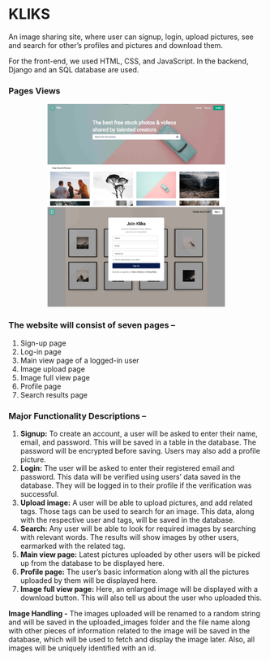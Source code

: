 # KLIKS
An image sharing site, where user can signup, login, upload pictures, see and search for other’s profiles and pictures and download them.

For the front-end, we used HTML, CSS, and JavaScript. In the backend, Django and an SQL database are used. 

### Pages Views
<p align="center">
  <img src="https://raw.githubusercontent.com/navjeet-py/kliks/main/media/landing-page.jpeg" width="350" title="hover text">
  <img src="https://github.com/navjeet-py/kliks/blob/main/media/signup-page.jpeg" width="350" alt="accessibility text">
</p>


### The website will consist of seven pages –
1. Sign-up page
2. Log-in page
3. Main view page of a logged-in user
4. Image upload page
5. Image full view page
6. Profile page
7. Search results page


### Major Functionality Descriptions –
1. **Signup:** To create an account, a user will be asked to enter their name, email, and
password. This will be saved in a table in the database. The password will be encrypted
before saving. Users may also add a profile picture.
2. **Login:** The user will be asked to enter their registered email and password. This data will
be verified using users’ data saved in the database. They will be logged in to their profile
if the verification was successful.
3. **Upload image:** A user will be able to upload pictures, and add related tags. Those tags
can be used to search for an image. This data, along with the respective user and tags,
will be saved in the database.
4. **Search:** Any user will be able to look for required images by searching with relevant
words. The results will show images by other users, earmarked with the related tag.
5. **Main view page:** Latest pictures uploaded by other users will be picked up from the
database to be displayed here.
6. **Profile page:** The user’s basic information along with all the pictures uploaded by them
will be displayed here.
7. **Image full view page:** Here, an enlarged image will be displayed with a download
button. This will also tell us about the user who uploaded this. 

**Image Handling -** The images uploaded will be renamed to a random string and will be saved in
the uploaded_images folder and the file name along with other pieces of information related to
the image will be saved in the database, which will be used to fetch and display the image later.
Also, all images will be uniquely identified with an id.

